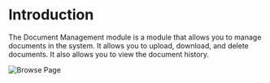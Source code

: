 
# Introduction

The Document Management module is a module that allows you to manage documents in the system. It allows you to upload, download, and delete documents. It also allows you to view the document history.

![Browse Page](/images/documentManagement.png)